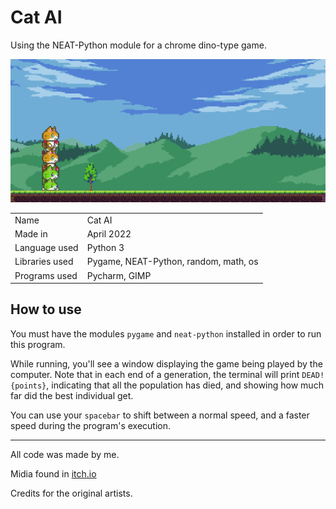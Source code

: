 # Cat AI
Using the NEAT-Python module for a chrome dino-type game.

![image](./assets/screenshot.png)

|  |  |
| --- | --- |
| Name | Cat AI |
| Made in | April 2022 |
| Language used | Python 3 |
| Libraries used | Pygame, NEAT-Python, random, math, os |
| Programs used | Pycharm, GIMP |

## How to use
You must have the modules `pygame` and `neat-python` installed in order to run this program.

While running, you'll see a window displaying the game being played by the computer. Note that in each end of a generation, the terminal will print `DEAD! {points}`, indicating that all the population has died, and showing how much far did the best individual get.

You can use your `spacebar` to shift between a normal speed, and a faster speed during the program's execution.

---

All code was made by me.

Midia found in [itch.io](itch.io)

Credits for the original artists.
